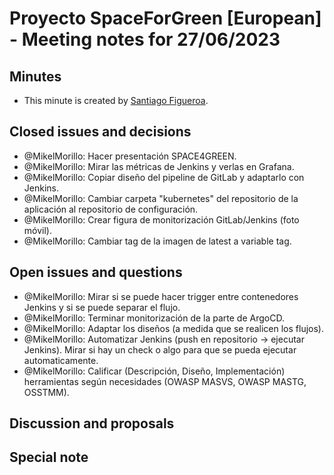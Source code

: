 # Proyecto SpaceForGreen [European] - Meeting notes for 27/06/2023

## Minutes

- This minute is created by [Santiago Figueroa](sfigueroa@ceit.es).

## Closed issues and decisions

- @MikelMorillo: Hacer presentación SPACE4GREEN.
- @MikelMorillo: Mirar las métricas de Jenkins y verlas en Grafana.
- @MikelMorillo: Copiar diseño del pipeline de GitLab y adaptarlo con Jenkins.
- @MikelMorillo: Cambiar carpeta "kubernetes" del repositorio de la aplicación al repositorio de configuración.
- @MikelMorillo: Crear figura de monitorización GitLab/Jenkins (foto móvil).
- @MikelMorillo: Cambiar tag de la imagen de latest a variable tag.

## Open issues and questions

- @MikelMorillo: Mirar si se puede hacer trigger entre contenedores Jenkins y si se puede separar el flujo.
- @MikelMorillo: Terminar monitorización de la parte de ArgoCD.
- @MikelMorillo: Adaptar los diseños (a medida que se realicen los flujos).
- @MikelMorillo: Automatizar Jenkins (push en repositorio -> ejecutar Jenkins). Mirar si hay un check o algo para que se pueda ejecutar automaticamente.
- @MikelMorillo: Calificar (Descripción, Diseño, Implementación) herramientas según necesidades (OWASP MASVS, OWASP MASTG, OSSTMM).

## Discussion and proposals

## Special note

